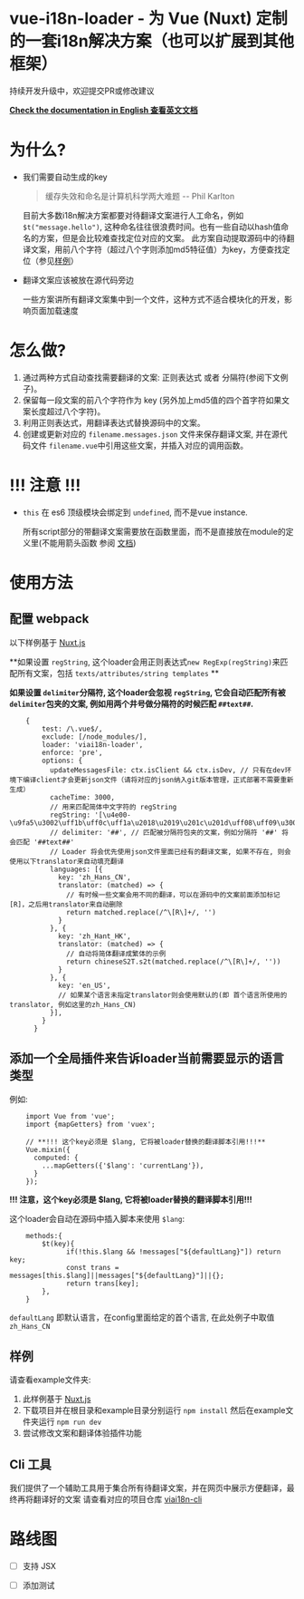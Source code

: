 # vue-i18n-loader - 为 Vue (Nuxt) 定制的一套i18n解决方案（也可以扩展到其他框架）

持续开发升级中，欢迎提交PR或修改建议

**[Check the documentation in English 查看英文文档](https://github.com/bitapp/vue-i18n-loader/blob/master/Readme.md)**

# 为什么?
* 我们需要自动生成的key
    > 缓存失效和命名是计算机科学两大难题 -- Phil Karlton

   目前大多数i18n解决方案都要对待翻译文案进行人工命名，例如 `$t("message.hello")`, 这种命名往往很浪费时间。也有一些自动以hash值命名的方案，但是会比较难查找定位对应的文案。
   此方案自动提取源码中的待翻译文案，用前八个字符（超过八个字则添加md5特征值）为key，方便查找定位（参见[样例](https://github.com/bitapp/vue-i18n-loader/blob/master/example/pages/index.messages.json)）

* 翻译文案应该被放在源代码旁边

  一些方案讲所有翻译文案集中到一个文件，这种方式不适合模块化的开发，影响页面加载速度

# 怎么做?
1. 通过两种方式自动查找需要翻译的文案: 正则表达式 或者 分隔符(参阅下文例子)。
2. 保留每一段文案的前八个字符作为 key (另外加上md5值的四个首字符如果文案长度超过八个字符)。
3. 利用正则表达式，用翻译表达式替换源码中的文案。
4. 创建或更新对应的 `filename.messages.json` 文件来保存翻译文案, 并在源代码文件 `filename.vue`中引用这些文案，并插入对应的调用函数。

# **!!! 注意 !!!**
* `this` 在 es6 顶级模块会绑定到 `undefined`, 而不是vue instance.

  所有script部分的带翻译文案需要放在函数里面，而不是直接放在module的定义里(不能用箭头函数 参阅 [文档](https://vuejs.org/v2/guide/instance.html#Data-and-Methods))


# 使用方法

## 配置 webpack
以下样例基于 [Nuxt.js](https://nuxtjs.org/)

**如果设置 `regString`, 这个loader会用正则表达式`new RegExp(regString)`来匹配所有文案，包括 `texts/attributes/string templates` **

**如果设置 `delimiter`分隔符, 这个loader会忽视 `regString`, 它会自动匹配所有被 `delimiter`包夹的文案, 例如用两个井号做分隔符的时候匹配 `##text##`.**
```
    {
        test: /\.vue$/,
        exclude: [/node_modules/],
        loader: 'viai18n-loader',
        enforce: 'pre',
        options: {
          updateMessagesFile: ctx.isClient && ctx.isDev, // 只有在dev环境下编译client才会更新json文件（请将对应的json纳入git版本管理，正式部署不需要重新生成）
          cacheTime: 3000,
          // 用来匹配简体中文字符的 regString
          regString: '[\u4e00-\u9fa5\u3002\uff1b\uff0c\uff1a\u2018\u2019\u201c\u201d\uff08\uff09\u3001\uff1f\uff01\ufe15\u300a\u300b]+',
          // delimiter: '##', // 匹配被分隔符包夹的文案，例如分隔符 '##' 将会匹配 '##text##'
          // Loader 将会优先使用json文件里面已经有的翻译文案, 如果不存在, 则会使用以下translator来自动填充翻译
          languages: [{
            key: 'zh_Hans_CN',
            translator: (matched) => {
              // 有时候一些文案会用不同的翻译，可以在源码中的文案前面添加标记 [R]，之后用translator来自动删除
              return matched.replace(/^\[R\]+/, '')
            }
          }, {
            key: 'zh_Hant_HK',
            translator: (matched) => {
              // 自动将简体翻译成繁体的示例
              return chineseS2T.s2t(matched.replace(/^\[R\]+/, ''))
            }
          }, {
            key: 'en_US',
            // 如果某个语言未指定translator则会使用默认的(即 首个语言所使用的translator, 例如这里的zh_Hans_CN)
          }],
        }
      }
```
## 添加一个全局插件来告诉loader当前需要显示的语言类型
例如:
```
    import Vue from 'vue';
    import {mapGetters} from 'vuex';

    // **!!! 这个key必须是 $lang, 它将被loader替换的翻译脚本引用!!!**
    Vue.mixin({
      computed: {
        ...mapGetters({'$lang': 'currentLang'}),
      }
    });
```
**!!! 注意，这个key必须是 $lang, 它将被loader替换的翻译脚本引用!!!**

这个loader会自动在源码中插入脚本来使用 `$lang`:
```
    methods:{
        $t(key){
              if(!this.$lang && !messages["${defaultLang}"]) return key;
              const trans = messages[this.$lang]||messages["${defaultLang}"]||{};
              return trans[key];
        },
    }
```
`defaultLang` 即默认语言，在config里面给定的首个语言, 在此处例子中取值`zh_Hans_CN`




## 样例
请查看example文件夹:

1. 此样例基于 [Nuxt.js](https://nuxtjs.org/)
2. 下载项目并在根目录和example目录分别运行 `npm install` 然后在example文件夹运行 `npm run dev`
3. 尝试修改文案和翻译体验插件功能

## Cli 工具
我们提供了一个辅助工具用于集合所有待翻译文案，并在网页中展示方便翻译，最终再将翻译好的文案
请查看对应的项目仓库 [viai18n-cli](https://github.com/dakang496/viai18n-cli)

# 路线图
- [ ] 支持 JSX
- [ ] 添加测试


